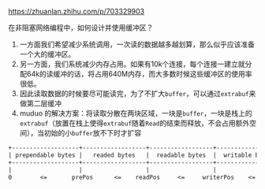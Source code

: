 https://zhuanlan.zhihu.com/p/703329903


在非阻塞网络编程中，如何设计并使用缓冲区？  
1. 一方面我们希望减少系统调用，一次读的数据越多越划算，那么似乎应该准备一个大的缓冲区。
2. 另一方面，我们系统减少内存占用。如果有10k个连接，每个连接一建立就分配64k的读缓冲的话，将占用640M内存，而大多数时候这些缓冲区的使用率很低。
3. 因此读取数据的时候要尽可能读完，为了不扩大`buffer`，可以通过`extrabuf`来做第二层缓冲
4. muduo 的解决方案：将读取分散在两块区域，一块是`buffer`，一块是栈上的`extrabuf`（放置在栈上使得`extrabuf`随着`Read`的结束而释放，不会占用额外空间），当初始的小`buffer`放不下时才扩容

```txt
+-------------------+------------------+------------------+------------------+
| prependable bytes |   readed bytes   |  readable bytes  |  writable bytes  |
+-------------------+------------------+------------------+------------------+
|                   |                  |                  |                  |
0        <=       prePos      <=    readPos     <=     writerPos    <=     size
```